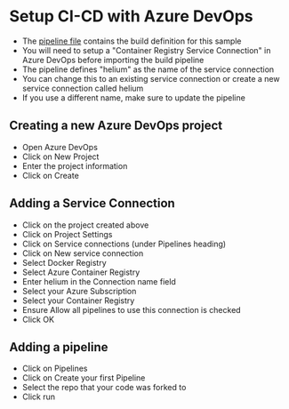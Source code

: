 # Setup CI-CD with Azure DevOps

- The [pipeline file](azure-pipelines.yml) contains the build definition for this sample
- You will need to setup a "Container Registry Service Connection" in Azure DevOps before importing the build pipeline
- The pipeline defines "helium" as the name of the service connection
- You can change this to an existing service connection or create a new service connection called helium
- If you use a different name, make sure to update the pipeline

## Creating a new Azure DevOps project

- Open Azure DevOps
- Click on New Project
- Enter the project information
- Click on Create

## Adding a Service Connection

- Click on the project created above
- Click on Project Settings
- Click on Service connections (under Pipelines heading)
- Click on New service connection
- Select Docker Registry
- Select Azure Container Registry
- Enter helium in the Connection name field
- Select your Azure Subscription
- Select your Container Registry
- Ensure Allow all pipelines to use this connection is checked
- Click OK

## Adding a pipeline

- Click on Pipelines
- Click on Create your first Pipeline
- Select the repo that your code was forked to
- Click run
